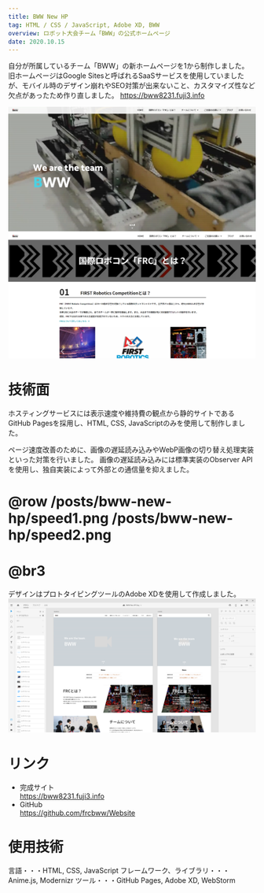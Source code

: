 ```yaml
---
title: BWW New HP
tag: HTML / CSS / JavaScript, Adobe XD, BWW
overview: ロボット大会チーム「BWW」の公式ホームページ
date: 2020.10.15
---
```


自分が所属しているチーム「BWW」の新ホームページを1から制作しました。
旧ホームページはGoogle Sitesと呼ばれるSaaSサービスを使用していましたが、モバイル時のデザイン崩れやSEO対策が出来ないこと、カスタマイズ性など欠点があったため作り直しました。
https://bww8231.fuji3.info

![](/public/posts/bww-new-hp/home.png)
![](/public/posts/bww-new-hp/frc.png)


# 技術面
ホスティングサービスには表示速度や維持費の観点から静的サイトであるGitHub Pagesを採用し、HTML, CSS, JavaScriptのみを使用して制作しました。

ページ速度改善のために、画像の遅延読み込みやWebP画像の切り替え処理実装といった対策を行いました。 画像の遅延読み込みには標準実装のObserver APIを使用し、独自実装によって外部との通信量を抑えました。
# @row /posts/bww-new-hp/speed1.png /posts/bww-new-hp/speed2.png
# @br3

デザインはプロトタイピングツールのAdobe XDを使用して作成しました。
![](/public/posts/bww-new-hp/mockup.png)


# リンク
- 完成サイト  
https://bww8231.fuji3.info
- GitHub  
https://github.com/frcbww/Website


# 使用技術
言語・・・HTML, CSS, JavaScript
フレームワーク、ライブラリ・・・Anime.js, Modernizr
ツール・・・GitHub Pages, Adobe XD, WebStorm